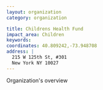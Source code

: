```yaml
---
layout: organization
category: organization

title: Childrens Health Fund
impact_area: Children
keywords: 
coordinates: 40.809242,-73.948708
address: |
  215 W 125th St, #301
  New York NY 10027
---
```

Organization's overview
